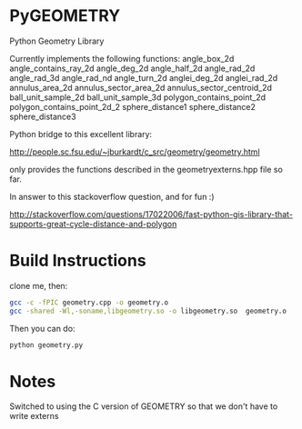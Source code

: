 PyGEOMETRY
==========

Python Geometry Library

Currently implements the following functions:
    angle_box_2d
    angle_contains_ray_2d
    angle_deg_2d
    angle_half_2d
    angle_rad_2d
    angle_rad_3d
    angle_rad_nd
    angle_turn_2d
    anglei_deg_2d
    anglei_rad_2d
    annulus_area_2d
    annulus_sector_area_2d
    annulus_sector_centroid_2d
    ball_unit_sample_2d
    ball_unit_sample_3d
    polygon_contains_point_2d
    polygon_contains_point_2d_2
    sphere_distance1
    sphere_distance2
    sphere_distance3

Python bridge to this excellent library: 

http://people.sc.fsu.edu/~jburkardt/c_src/geometry/geometry.html

only provides the functions described in the geometryexterns.hpp file so far.

In answer to this stackoverflow question, and for fun :)

http://stackoverflow.com/questions/17022006/fast-python-gis-library-that-supports-great-cycle-distance-and-polygon

Build Instructions
==================

clone me, then:

``` sh
gcc -c -fPIC geometry.cpp -o geometry.o
gcc -shared -Wl,-soname,libgeometry.so -o libgeometry.so  geometry.o
```

Then you can do: 

``` sh
python geometry.py
```


Notes
=====

Switched to using the C version of GEOMETRY so that we don't have to write externs



